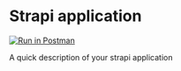 # Strapi application

[![Run in Postman](https://run.pstmn.io/button.svg)](https://app.getpostman.com/run-collection/bc13a572a468c6c595c7)

A quick description of your strapi application
